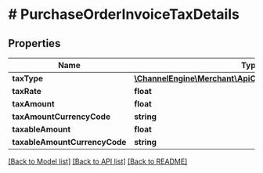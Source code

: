 # # PurchaseOrderInvoiceTaxDetails

## Properties

Name | Type | Description | Notes
------------ | ------------- | ------------- | -------------
**taxType** | [**\ChannelEngine\Merchant\ApiClient\Model\ModulesTaxType**](ModulesTaxType.md) |  | [optional]
**taxRate** | **float** |  | [optional]
**taxAmount** | **float** |  | [optional]
**taxAmountCurrencyCode** | **string** |  | [optional]
**taxableAmount** | **float** |  | [optional]
**taxableAmountCurrencyCode** | **string** |  | [optional]

[[Back to Model list]](../../README.md#models) [[Back to API list]](../../README.md#endpoints) [[Back to README]](../../README.md)
